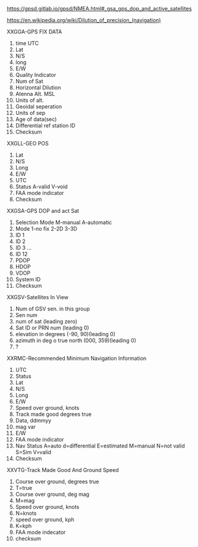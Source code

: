 https://gpsd.gitlab.io/gpsd/NMEA.html#_gsa_gps_dop_and_active_satellites

https://en.wikipedia.org/wiki/Dilution_of_precision_(navigation)

XXGGA-GPS FIX DATA
1. time UTC
2. Lat
3. N/S
4. long
5. E/W
6. Quality Indicator
7. Num of Sat
8. Horizontal Dilution
9. Atenna Alt. MSL
10. Units of alt.
11. Geoidal seperation
12. Units of sep
13. Age of data(sec)
14. Differential ref station ID
15. Checksum

XXGLL-GEO POS
1. Lat
2. N/S
3. Long
4. E/W
5. UTC
6. Status A-valid V-void
7. FAA mode indicator
8. Checksum

XXGSA-GPS DOP and act Sat
1. Selection Mode M-manual A-automatic
2. Mode 1-no fix 2-2D 3-3D
3. ID 1
4. ID 2
5. ID 3
...
14. ID 12
15. PDOP
16. HDOP
17. VDOP
18. System ID
19. Checksum

XXGSV-Satellites In View
1. Num of GSV sen. in this group
2. Sen num
3. num of sat (leading zero)
4. Sat ID or PRN num (leading 0)
5. elevation in degrees (-90, 90)(leading 0)
6. azimuth in deg o true north (000, 359)(leading 0)
7. ?

XXRMC-Recommended Minimum Navigation Information
1. UTC
2. Status
3. Lat
4. N/S
5. Long
6. E/W
7. Speed over ground, knots
8. Track made good degrees true
9. Data, ddmmyy
10. mag var
11. E/W
12. FAA mode indicator
13. Nav Status A=auto d=differential E=estimated M=manual N=not valid S=Sim V=valid
14. Checksum

XXVTG-Track Made Good And Ground Speed
1. Course over ground, degrees true
2. T=true
3. Course over ground, deg mag
4. M=mag
5. Speed over ground, knots
6. N=knots
7. speed over ground, kph
8. K=kph
9. FAA mode indecator
10. checksum

